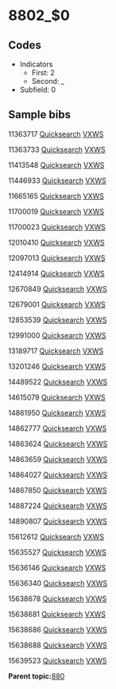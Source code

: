 # 8802\_$0

## Codes

-   Indicators
    -   First: 2
    -   Second: \_
-   Subfield: 0

## Sample bibs

11363717 [Quicksearch](https://search.library.yale.edu/catalog/11363717) [VXWS](http://prodorbis.library.yale.edu:7014/vxws/GetHoldingsService?bibId=11363717)

11363733 [Quicksearch](https://search.library.yale.edu/catalog/11363733) [VXWS](http://prodorbis.library.yale.edu:7014/vxws/GetHoldingsService?bibId=11363733)

11413548 [Quicksearch](https://search.library.yale.edu/catalog/11413548) [VXWS](http://prodorbis.library.yale.edu:7014/vxws/GetHoldingsService?bibId=11413548)

11446933 [Quicksearch](https://search.library.yale.edu/catalog/11446933) [VXWS](http://prodorbis.library.yale.edu:7014/vxws/GetHoldingsService?bibId=11446933)

11665165 [Quicksearch](https://search.library.yale.edu/catalog/11665165) [VXWS](http://prodorbis.library.yale.edu:7014/vxws/GetHoldingsService?bibId=11665165)

11700019 [Quicksearch](https://search.library.yale.edu/catalog/11700019) [VXWS](http://prodorbis.library.yale.edu:7014/vxws/GetHoldingsService?bibId=11700019)

11700023 [Quicksearch](https://search.library.yale.edu/catalog/11700023) [VXWS](http://prodorbis.library.yale.edu:7014/vxws/GetHoldingsService?bibId=11700023)

12010410 [Quicksearch](https://search.library.yale.edu/catalog/12010410) [VXWS](http://prodorbis.library.yale.edu:7014/vxws/GetHoldingsService?bibId=12010410)

12097013 [Quicksearch](https://search.library.yale.edu/catalog/12097013) [VXWS](http://prodorbis.library.yale.edu:7014/vxws/GetHoldingsService?bibId=12097013)

12414914 [Quicksearch](https://search.library.yale.edu/catalog/12414914) [VXWS](http://prodorbis.library.yale.edu:7014/vxws/GetHoldingsService?bibId=12414914)

12670849 [Quicksearch](https://search.library.yale.edu/catalog/12670849) [VXWS](http://prodorbis.library.yale.edu:7014/vxws/GetHoldingsService?bibId=12670849)

12679001 [Quicksearch](https://search.library.yale.edu/catalog/12679001) [VXWS](http://prodorbis.library.yale.edu:7014/vxws/GetHoldingsService?bibId=12679001)

12853539 [Quicksearch](https://search.library.yale.edu/catalog/12853539) [VXWS](http://prodorbis.library.yale.edu:7014/vxws/GetHoldingsService?bibId=12853539)

12991000 [Quicksearch](https://search.library.yale.edu/catalog/12991000) [VXWS](http://prodorbis.library.yale.edu:7014/vxws/GetHoldingsService?bibId=12991000)

13189717 [Quicksearch](https://search.library.yale.edu/catalog/13189717) [VXWS](http://prodorbis.library.yale.edu:7014/vxws/GetHoldingsService?bibId=13189717)

13201246 [Quicksearch](https://search.library.yale.edu/catalog/13201246) [VXWS](http://prodorbis.library.yale.edu:7014/vxws/GetHoldingsService?bibId=13201246)

14489522 [Quicksearch](https://search.library.yale.edu/catalog/14489522) [VXWS](http://prodorbis.library.yale.edu:7014/vxws/GetHoldingsService?bibId=14489522)

14615079 [Quicksearch](https://search.library.yale.edu/catalog/14615079) [VXWS](http://prodorbis.library.yale.edu:7014/vxws/GetHoldingsService?bibId=14615079)

14861950 [Quicksearch](https://search.library.yale.edu/catalog/14861950) [VXWS](http://prodorbis.library.yale.edu:7014/vxws/GetHoldingsService?bibId=14861950)

14862777 [Quicksearch](https://search.library.yale.edu/catalog/14862777) [VXWS](http://prodorbis.library.yale.edu:7014/vxws/GetHoldingsService?bibId=14862777)

14863624 [Quicksearch](https://search.library.yale.edu/catalog/14863624) [VXWS](http://prodorbis.library.yale.edu:7014/vxws/GetHoldingsService?bibId=14863624)

14863659 [Quicksearch](https://search.library.yale.edu/catalog/14863659) [VXWS](http://prodorbis.library.yale.edu:7014/vxws/GetHoldingsService?bibId=14863659)

14864027 [Quicksearch](https://search.library.yale.edu/catalog/14864027) [VXWS](http://prodorbis.library.yale.edu:7014/vxws/GetHoldingsService?bibId=14864027)

14867850 [Quicksearch](https://search.library.yale.edu/catalog/14867850) [VXWS](http://prodorbis.library.yale.edu:7014/vxws/GetHoldingsService?bibId=14867850)

14887224 [Quicksearch](https://search.library.yale.edu/catalog/14887224) [VXWS](http://prodorbis.library.yale.edu:7014/vxws/GetHoldingsService?bibId=14887224)

14890807 [Quicksearch](https://search.library.yale.edu/catalog/14890807) [VXWS](http://prodorbis.library.yale.edu:7014/vxws/GetHoldingsService?bibId=14890807)

15612612 [Quicksearch](https://search.library.yale.edu/catalog/15612612) [VXWS](http://prodorbis.library.yale.edu:7014/vxws/GetHoldingsService?bibId=15612612)

15635527 [Quicksearch](https://search.library.yale.edu/catalog/15635527) [VXWS](http://prodorbis.library.yale.edu:7014/vxws/GetHoldingsService?bibId=15635527)

15636146 [Quicksearch](https://search.library.yale.edu/catalog/15636146) [VXWS](http://prodorbis.library.yale.edu:7014/vxws/GetHoldingsService?bibId=15636146)

15636340 [Quicksearch](https://search.library.yale.edu/catalog/15636340) [VXWS](http://prodorbis.library.yale.edu:7014/vxws/GetHoldingsService?bibId=15636340)

15638678 [Quicksearch](https://search.library.yale.edu/catalog/15638678) [VXWS](http://prodorbis.library.yale.edu:7014/vxws/GetHoldingsService?bibId=15638678)

15638681 [Quicksearch](https://search.library.yale.edu/catalog/15638681) [VXWS](http://prodorbis.library.yale.edu:7014/vxws/GetHoldingsService?bibId=15638681)

15638686 [Quicksearch](https://search.library.yale.edu/catalog/15638686) [VXWS](http://prodorbis.library.yale.edu:7014/vxws/GetHoldingsService?bibId=15638686)

15638688 [Quicksearch](https://search.library.yale.edu/catalog/15638688) [VXWS](http://prodorbis.library.yale.edu:7014/vxws/GetHoldingsService?bibId=15638688)

15639523 [Quicksearch](https://search.library.yale.edu/catalog/15639523) [VXWS](http://prodorbis.library.yale.edu:7014/vxws/GetHoldingsService?bibId=15639523)

**Parent topic:**[880](../../tags/880/880.md)

